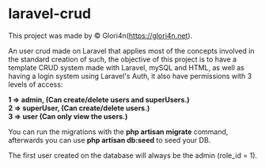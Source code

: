# laravel-crud
This project was made by © Glori4n(https://glori4n.net).

An user crud made on Laravel that applies most of the concepts involved in the standard creation of such, the objective of this project is to have a template CRUD system made with Laravel, mySQL and HTML, as well as having a login system using Laravel's Auth, it also have permissions with 3 levels of access:

<b>1 => admin, (Can create/delete users and superUsers.)<br>
2 => superUser, (Can create/delete users.)<br>
3 => user (Can only view the users.)<br></b>

You can run the migrations with the <b>php artisan migrate</b> command, afterwards you can use <b>php artisan db:seed</b> to seed your DB.

The first user created on the database will always be the admin (role_id = 1).
